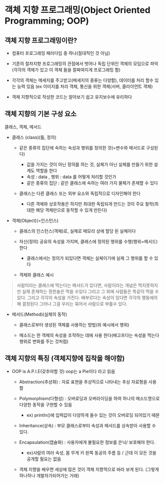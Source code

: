 # 객체 지향 프로그래밍(Object Oriented Programming; OOP)

## 객체 지향 프로그래밍이란?
- 컴퓨터 프로그래밍 패러다임 중 하나(절대적인 것 아님)
- 기존의 절차지향 프로그래밍의 관점에서 벗어나 독립 단위인 객체의 모임으로 파악
  (각각의 객체가 있고 이 객체 들을 잘짜여지게 프로그래밍 함)
- 각각의 객체는 메세지를 주고받고(메세지의 종류는 다양함), 데이터를 처리 할수 있는 능력 있음
 (ex 이미지를 처리 객체, 통신을 위한 객체(서버, 클라이언트 객체)

- 객체 지향적으로 작성한 코드는 알아보기 쉽고 유지보수에 유리하다

## 객체 지향의 기본 구성 요소

클래스, 객체, 메서드


- 클래스 (class)(틀, 정의)
  - 같은 종류의 집단에 속하는 속성과 행위를 정의한 것(=변수와 메서드로 구성된다)
    - 값을 가지는 것이 아닌 정의를 하는 것, 실체가 아닌 실체를 만들기 위한 설계도 역할을 한다
    - 속성 : data , 행위 : data 를 어떻게 처리할 것인가
    - 같은 종류의 집단 : 같은 클래스에 속하는 여러 가지 물체가 존재할 수 있다

  - 클래스는 다른 클래스 또는 외부 요소와 독립적으로 디자인해야 한다
    - 다른 객체와 상호작용은 하지만 최대한 독립되게 만드는 것이 주요 철학(최대한 해당 객체만으로 동작할 수 있게 만든다)


- 객체(Object)(=인스턴스)
  - 클래스의 인스턴스(객체)로, 실제로 메모리 상에 할당 된 실체이다
  
  - 자신(정의) 공유의 속성을 가지며, 클래스에 정의된 행위를 수행(행위=메서드)한다
    - 클래스에서는 정의가 되있다면 객체는 실체이기에 실제 그 행위를 할 수 있다

  - 객체와 클래스 예시
  
>사람이라는 클래스에 먹는다는 메서드가 있다면, 사람이라는 개념은 먹지못하지만 실제 존재하는 정한솔은 먹을 수있다
그리고 그 외에 사람들은 똑같이 먹을 수 있다. 그리고 각각의 속성을 가진다.
배부르다는 속성이 있다면 각각의 행동에의해 결정된다
그러나 그걸 우리는 묶어서 사람으로 부를수 있다.

- 메서드(Method)(실체의 동작)

   - 클래스로부터 생성된 객체를 사용하는 방법(위 예시에서 행위)

   - 메소드는 한 객체의 속성을 조작하는 데에 사용 한다(배고프다는 속성을 먹는다 행위로 변화를 주는 것처럼)


## 객체 지향의 특징 (객체지향에 집착을 해야함)

- OOP is A.P.I.E(갖추야할 것) oop는 a Pie이다 라고 읽음

   - Abstraction(추상화) : 자료 표현을 추상적으로 나타내는 추상 자료형을 사용함

   - Polymorphism(다형성) : 오버로딩과 오버라이딩을 하여 하나의 메소드명으로 다양한 동작을 구현할 수 있음
     - ex) println()에 입력값이 다양하게 올수 있는 것이 오버로딩 되어있기 때문

   - Inheritance(상속) : 부모 클래스로부터 속성과 메서드를 상속받아 사용할 수 있다.

   - Encapsulation(캡슐화) : 사용자에게 불필요한 정보를 은닉/ 보호해야 한다.
      - ex)사람의 여러 속성, 몸 무게 키 왼쪽 동공의 주름 등 / 근데 이 모든 것을 공개할 필요는 없음

   - 객체 지향을 배우면 세상에 많은 것이 객체 지향적으로 바라 보게 된다. (그렇게 하나하나 개발자가되어가는 거래)
